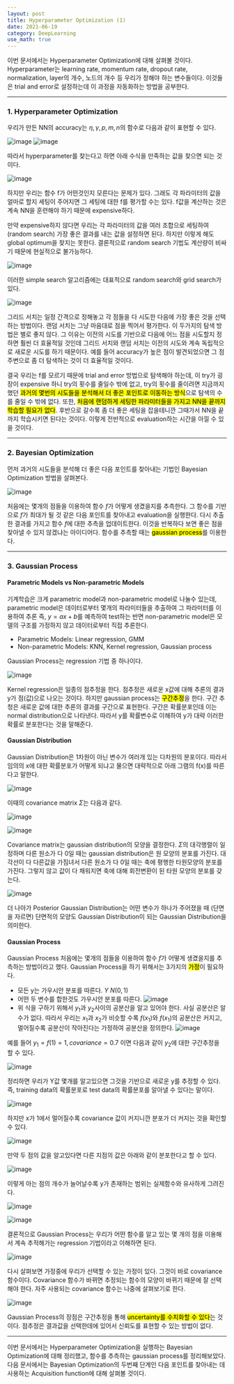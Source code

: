 ```yaml
---
layout: post
title: Hyperparameter Optimization (1)
date: 2021-06-19
category: DeepLearning
use_math: true
---
```


이번 문서에서는 Hyperparameter Optimization에 대해 살펴볼 것이다. Hyperparameter는 learning rate, momentum rate, dropout rate, normalization, layer의 개수, 노드의 개수 등 우리가 정해야 하는 변수들이다. 이것들은 trial and error로 설정하는데 이 과정을 자동화하는 방법을 공부한다. 

---

### 1. Hyperparameter Optimization

우리가 만든 NN의 accuracy는 $\eta ,\gamma ,p, m, n$의 함수로 다음과 같이 표현할 수 있다. 

![image](https://user-images.githubusercontent.com/61526722/122404971-9d9b4f00-cfba-11eb-92e6-1d00a60b724b.png)
![image](https://user-images.githubusercontent.com/61526722/122404989-a12ed600-cfba-11eb-99d5-951e145f2a56.png)

따라서  hyperparameter를 찾는다고 하면 아래 수식을 만족하는 값을 찾으면 되는 것이다. 

![image](https://user-images.githubusercontent.com/61526722/122405153-c58ab280-cfba-11eb-972c-be89d73b13ab.png)

하지만 우리는 함수 f가 어떤것인지 모른다는 문제가 있다. 그래도 각 파라미터의 값을 얼마로 할지 세팅이 주어지면 그 세팅에 대한 f를 평가할 수는 있다. f값을 계산하는 것은 계속 NN을 훈련해야 하기 때문에 expensive하다. 

만약 expensive하지 않다면 우리는 각 파라미터의 값을 여러 조합으로 세팅하여(random search) 가장 좋은 결과를 내는 값을 설정하면 된다. 하지만 이렇게 해도 global optimum을 찾지는 못한다. 결론적으로 random search 기법도 계산량이 비싸기 때문에 현실적으로 불가능하다. 

![image](https://user-images.githubusercontent.com/61526722/122406449-d1c33f80-cfbb-11eb-9131-d05bac512b6f.png)

이러한 simple search 알고리즘에는 대표적으로 random search와 grid search가 있다. 

![image](https://user-images.githubusercontent.com/61526722/122406740-0c2cdc80-cfbc-11eb-96c3-6b19b102a81a.png)

그리드 서치는 일정 간격으로 정해놓고 각 점들을 다 시도한 다음에 가장 좋은 것을 선택하는 방법이다. 랜덤 서치는 그냥 마음대로 점을 찍어서 평가한다. 이 두가지의 탐색 방법은 별로 좋지 않다. 그 이유는 이전의 시도를 기반으로 다음에 어느 점을 시도할지 정하면 훨씬 더 효율적일 것인데 그리드 서치와 랜덤 서치는 이전의 시도와 계속 독립적으로 새로운 시도를 하기 때문이다. 예를 들어 accuracy가 높은 점이 발견되었으면 그 점 주변으로 좀 더 탐색하는 것이 더 효율적일 것이다. 

결국 우리는 f를 모르기 때문에 trial and error 방법으로 탐색해야 하는데, 이 try가 굉장이 expensive 하니 try의 횟수를 줄일수 밖에 없고, try의 횟수를 줄이려면 지금까지 했던 <mark>과거의 몇번의 시도들을 분석해서 더 좋은 포인트로 이동하는 방식</mark>으로 탐색의 수를 줄일 수 밖에 없다. 또한, <mark>처음에 랜덤하게 세팅한 파라미터들을 가지고 NN을 끝까지 학습할 필요가 없다</mark>. 후반으로 갈수록 좀 더 좋은 세팅을 잡을테니깐 그때가서 NN을 끝까지 학습시키면 된다는 것이다. 이렇게 전반적으로 evaluation하는 시간을 아낄 수 있을 것이다. 

---

### 2. Bayesian Optimization

먼저 과거의 시도들을 분석해 더 좋은 다음 포인트를 찾아내는 기법인  Bayesian Optimization 방법을 살펴본다. 

![image](https://user-images.githubusercontent.com/61526722/122409119-da1c7a00-cfbd-11eb-8405-5d897a462128.png)

처음에는 몇개의 점들을 이용하여 함수 $f$가 어떻게 생겼을지를 추측한다. 그 함수를 기반으로 $f$가 최대가 될 것 같은 다음 포인트를 찾아내고 evaluation을 실행한다. 다시 추출한 결과를 가지고 함수 $f$에 대한 추측을 업데이트한다. 이것을 반복하다 보면 좋은 점을 찾아낼 수 있지 않겠냐는 아이디어다. 함수를 추측할 때는 <mark>gaussian process</mark>를 이용한다. 

---

### 3. Gaussian Process

#### Parametric Models vs Non-parametric Models

기계학습은 크게 parametric model과 non-parametric model로 나눌수 있는데, parametric model은 데이터로부터 몇개의 파라미터들을 추출하여 그 파라미터를 이용하여 추론 즉, $y=ax+b$를 예측하여 test하는 반면 non-parametric model은 모델의 구조를 가정하지 않고 데이터로부터 직접 추론한다. 

- Parametric Models: Linear regression, GMM
- Non-parametric Models: KNN, Kernel regression, Gaussian process

Gaussian Process는 regression 기법 중 하나이다. 

![image](https://user-images.githubusercontent.com/61526722/122411618-dab61000-cfbf-11eb-9f26-b0c13cb6a2b4.png)

Kernel regression은 일종의 점추정을 한다. 점추정은 새로운 x값에 대해 추론의 결과 y가 점(값)으로 나오는 것이다. 하지만 gaussian process는 <mark>구간추정</mark>을 한다. 구간 추청은 새로운 값에 대한 추론의 결과를 구간으로 표현한다. 구간은 확률분포인데 이는 normal distribution으로 나타낸다. 따라서 y를 확률변수로 이해하여 y가 대략 이러한 확률로 분포한다는 것을 말해준다. 

#### Gaussian Distribution

Gaussian Distribution은 1차원이 아닌 변수가 여러개 있는 다차원의 분포이다. 따라서 임의의 x에 대한 확률분포가 어떻게 되냐고 물으면 대략적으로 아래 그램의 f(x)를 따른다고 말한다. 

![image](https://user-images.githubusercontent.com/61526722/122412982-fc63c700-cfc0-11eb-9311-d38277011b0a.png)

이때의 covariance matrix $\Sigma$는 다음과 같다. 

![image](https://user-images.githubusercontent.com/61526722/122414527-2d90c700-cfc2-11eb-8df2-4b599999a8f2.png)

![image](https://user-images.githubusercontent.com/61526722/122414498-27024f80-cfc2-11eb-8b8c-0665b34d8c52.png)

Covariance matrix는 gaussian distribution의 모양을 결정한다. $\Sigma$의 대각행렬이 일정하며 다른 원소가 다 0일 때는 gaussian distribution은 원 모양의 분포를 가진다. 대각선이 다 다른값을 가짐녀서 다른 원소가 다 0일 때는 축에 평행한 타원모양의 분포를 가진다. 그렇지 않고 값이 다 채워지면 축에 대해 회전변환이 된 타원 모양의 분포를 갖는다. 

![image](https://user-images.githubusercontent.com/61526722/122415145-a001a700-cfc2-11eb-88d1-7e952cfc7081.png)

더 나아가 Posterior Gaussian Distribution는 어떤 변수가 하나가 주어졌을 때 (단면을 자르면) 단면적의 모양도 Gaussian Distribution이 되는 Gaussian Distribution을 의미한다. 

#### Gaussian Process

Gaussian Process 처음에는 몇개의 점들을 이용하여 함수 $f$가 어떻게 생겼을지를 추측하는 방법이라고 했다. Gaussian Process을 하기 위해서는 3가지의 <mark>가정</mark>이 필요하다.

- 모든 y는 가우시안 분포를 따른다. $Y ~ N(0,1)$ 
- 어떤 두 변수를 합한것도 가우시안 분포를 따른다.  ![image](https://user-images.githubusercontent.com/61526722/122420348-97ab6b00-cfc6-11eb-9b96-45e220bfd692.png)
- 위 식을 구하기 위해서 $y_{1}$과 $y_{2}$사이의 공분산을 알고 있어야 한다. 사실 공분산은 알 수가 없다. 따라서 우리는 $x_{1}$과 $x_{2}$가 비슷할 수록 $f(x_{1})$와 $f(x_{1})$의 공분산은 커지고, 멀어질수록 공분산이 작아진다는 가정하여 공분산을 정의한다. ![image](https://user-images.githubusercontent.com/61526722/122422364-0ccb7000-cfc8-11eb-9942-d966f3a4496b.png)

예를 들어 $y_{1}=f(1)=1, covariance=0.7$ 이면 다음과 같이 $y_{2}$에 대한 구간추정을 할 수 있다. 

![image](https://user-images.githubusercontent.com/61526722/122421381-4a7bc900-cfc7-11eb-97f9-7879518fd463.png)

정리하면 우리가 Y값 몇개를 알고있으면 그것을 기반으로 새로운 y를 추정할 수 있다. 즉, training data의 확률분포로 test data의 확률분포를 알아낼 수 있다는 말이다. 

![image](https://user-images.githubusercontent.com/61526722/122424591-cf67e200-cfc9-11eb-9aca-cf458a7f7b5c.png)

하지만 x가 1에서 멀어질수록 covariance 값이 커지니깐 분포가 더 커지는 것을 확인할 수 있다. 

![image](https://user-images.githubusercontent.com/61526722/122441364-72275d00-cfd8-11eb-84fd-57e5428f81e0.png)

만약 두 점의 값을 알고있다면 다른 지점의 값은 아래와 같이 분포한다고 할 수 있다.

![image](https://user-images.githubusercontent.com/61526722/122441579-a26efb80-cfd8-11eb-998b-82cf4ef92064.png)

이렇게 아는 점의 개수가 늘어날수록 y가 존재하는 범위는 실제함수와 유사하게 그려진다. 

![image](https://user-images.githubusercontent.com/61526722/122441918-ff6ab180-cfd8-11eb-8367-931c98093b91.png)

![image](https://user-images.githubusercontent.com/61526722/122441930-01347500-cfd9-11eb-8836-f124f4fd553b.png)

결론적으로 Gaussian Process는 우리가 어떤 함수를 알고 있는 몇 개의 점을 이용해서 계속 추적해가는 regression 기법이라고 이해하면 된다. 

![image](https://user-images.githubusercontent.com/61526722/122443280-6472d700-cfda-11eb-87af-1dc4f138a86d.png)

다시 살펴보면 가정중에 우리가 선택할 수 있는 가정이 있다. 그것이 바로 covariance 함수이다. Covariance 함수가 바뀌면 추정되는 함수의 모양이 바뀌기 때문에 잘 선택해야 한다. 자주 사용되는 covariance 함수는 나중에 살펴보기로 한다. 

![image](https://user-images.githubusercontent.com/61526722/122442630-bbc47780-cfd9-11eb-9c68-d77906d51496.png)

Gaussian Process의 장점은 구간추정을 통해 <mark>uncertainty를 수치화할 수 있다</mark>는 것이다. 점추정은 결과값을 선택한데에 있어서 신뢰도를 표현할 수 있는 방법이 없다. 

---

이번 문서에서는 Hyperparameter Optimization을 실행하는 Bayesian Optimization에 대해 정리했고, 함수를 추측하는 gaussian process를 정리해보았다. 다음 문서에서는 Bayesian Optimization의 두번째 단계인 다음 포인트를 찾아내는 데 사용하는 Acquisition function에 대해 살펴볼 것이다. 
